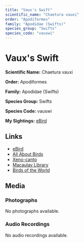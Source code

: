 ```yaml
---
title: "Vaux's Swift"
scientific_name: "Chaetura vauxi"
order: "Apodiformes"
family: "Apodidae (Swifts)"
species_group: "Swifts"
species_code: "vauswi"
---
```


# Vaux's Swift

**Scientific Name:** Chaetura vauxi

**Order:** Apodiformes

**Family:** Apodidae (Swifts)

**Species Group:** Swifts

**Species Code:** vauswi

**My Sightings:** [eBird](https://ebird.org/lifelist?r=world&time=life&spp=vauswi)

## Links
* [eBird](https://ebird.org/species/vauswi) 
* [All About Birds](https://www.allaboutbirds.org/guide/vauswi) 
* [Xeno-canto](https://www.xeno-canto.org/species/chaetura-vauxi) 
* [Macaulay Library](https://search.macaulaylibrary.org/catalog?taxonCode=vauswi&sort=rating_rank_desc)
* [Birds of the World](https://birdsoftheworld.org/bow/species/vauswi)

## Media
### Photographs
No photographs available.

### Audio Recordings
No audio recordings available.
